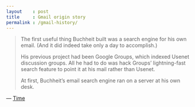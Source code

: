```yaml
---
layout    : post
title     : Gmail origin story
permalink : /gmail-history/
---
```


> The first useful thing Buchheit built was a search engine for his own email. (And it did indeed take only a day to accomplish.)
> 
> His previous project had been Google Groups, which indexed Usenet discussion groups. All he had to do was hack Groups’ lightning-fast search feature to point it at his mail rather than Usenet.
> 
> At first, Buchheit’s email search engine ran on a server at his own desk.

&mdash; [Time](https://time.com/43263/gmail-10th-anniversary/)